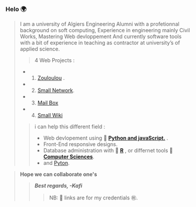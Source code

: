 ### Helo 🌍 

>I am a university of Algiers Engineering  Alumni with a profetionnal background on soft computing,
Experience in engineering mainly Civil Works, Mastering Web devloppement And currently software tools with a bit of experience in teaching as contractor at university’s of applied science.
>>4 Web Projects  :
>- 1. [Zouloulou](https://youtu.be/adUXjfNohmw) .
>- 2. [Small Network](https://www.youtube.com/watch?v=H5g-S4LF7rA).
>- 3. [Mail Box](https://youtu.be/8hLDxBDQugY)
>- 4. [Small Wiki](https://youtu.be/afFiHaY1WRg)
>>i can help this different field  :
>>- Web devlopement using 🔗 [**Python and javaScript.**](https://credentials.edx.org/credentials/7ca9badd84c344d593af5aeb759ad5c4/) . 
>>- Front-End responsive designs.
>>- Database administration with 🔗 [**R**](https://courses.edx.org/certificates/4217a624e961448f83b408477323da42) , or differnet tools 🔗 [**Computer Sciences**](https://certificates.cs50.io/a8536a9a-99ea-40c9-a7d7-b9d18b188446.pdf?size=letter). 
>>- and [Pyton](https://www.python.org/).

>**Hope we can collaborate one's** 
>>***Best regards, -Kafi***
>>>NB: 🔗 links are for my credentials ㊗️. 

